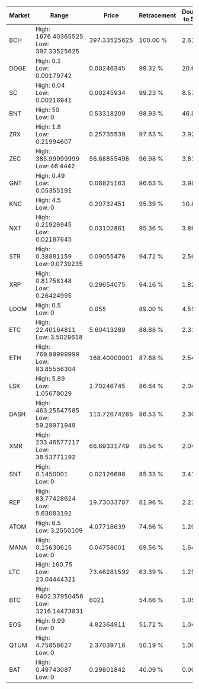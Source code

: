 | Market | Range | Price| Retracement | Doubles to 50% |
| --- | --- | --- | --- | --- |
| BCH | High: 1676.40365525<br />Low: 397.33525625 | 397.33525625 | 100.00 % | 2.61 |
| DOGE | High: 0.1<br />Low: 0.00179742 | 0.00246345 | 99.32 % | 20.66 |
| SC | High: 0.04<br />Low: 0.00216941 | 0.00245934 | 99.23 % | 8.57 |
| BNT | High: 50<br />Low: 0 | 0.53318209 | 98.93 % | 46.89 |
| ZRX | High: 1.8<br />Low: 0.21994607 | 0.25735539 | 97.63 % | 3.92 |
| ZEC | High: 385.99999999<br />Low: 46.4442 | 56.68855498 | 96.98 % | 3.81 |
| GNT | High: 0.49<br />Low: 0.05355191 | 0.06825163 | 96.63 % | 3.98 |
| KNC | High: 4.5<br />Low: 0 | 0.20732451 | 95.39 % | 10.85 |
| NXT | High: 0.21926945<br />Low: 0.02187645 | 0.03102861 | 95.36 % | 3.89 |
| STR | High: 0.38881159<br />Low: 0.0739235 | 0.09055476 | 94.72 % | 2.56 |
| XRP | High: 0.81758148<br />Low: 0.26424995 | 0.29654075 | 94.16 % | 1.82 |
| LOOM | High: 0.5<br />Low: 0 | 0.055 | 89.00 % | 4.55 |
| ETC | High: 22.40164811<br />Low: 3.5029618 | 5.60413289 | 88.88 % | 2.31 |
| ETH | High: 769.99999999<br />Low: 83.85556304 | 168.40000001 | 87.68 % | 2.54 |
| LSK | High: 5.89<br />Low: 1.05678029 | 1.70246745 | 86.64 % | 2.04 |
| DASH | High: 463.25547585<br />Low: 59.29971949 | 113.72674285 | 86.53 % | 2.30 |
| XMR | High: 233.46577217<br />Low: 38.53771192 | 66.69331749 | 85.56 % | 2.04 |
| SNT | High: 0.1450001<br />Low: 0 | 0.02126698 | 85.33 % | 3.41 |
| REP | High: 83.77428624<br />Low: 5.63083192 | 19.73033787 | 81.96 % | 2.27 |
| ATOM | High: 6.5<br />Low: 3.2550109 | 4.07718639 | 74.66 % | 1.20 |
| MANA | High: 0.15630615<br />Low: 0 | 0.04758001 | 69.56 % | 1.64 |
| LTC | High: 160.75<br />Low: 23.04444321 | 73.46281592 | 63.39 % | 1.25 |
| BTC | High: 9402.37950456<br />Low: 3216.14473831 | 6021 | 54.66 % | 1.05 |
| EOS | High: 9.99<br />Low: 0 | 4.82364911 | 51.72 % | 1.04 |
| QTUM | High: 4.75858627<br />Low: 0 | 2.37039716 | 50.19 % | 1.00 |
| BAT | High: 0.49743087<br />Low: 0 | 0.29801842 | 40.09 % | 0.00 |
